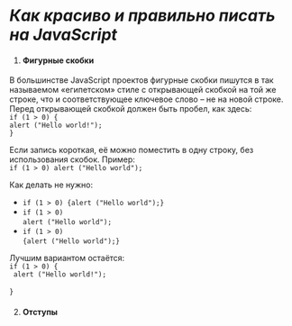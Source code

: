# *Как красиво и правильно писать на JavaScript* #

1. #### Фигурные скобки #
  В большинстве JavaScript проектов фигурные скобки пишутся в так называемом «египетском» стиле с открывающей скобкой на той же строке, что и соответствующее ключевое слово – не на новой строке. Перед открывающей скобкой должен быть пробел, как здесь: <br />
  ` if (1 > 0) { `  <br />
   ` alert ("Hello world!"); `  <br />
   ` } `

  Если запись короткая, её можно поместить в одну строку, без использования скобок. Пример: <br />
  ` if (1 > 0) alert ("Hello world"); `

  Как делать не нужно: 
  
   - ` if (1 > 0) {alert ("Hello world");} `
   - ` if (1 > 0) ` <br />
       ` alert ("Hello world"); `
   - ` if (1 > 0) ` <br />
        ` {alert ("Hello world");} ` 

  Лучшим вариантом остаётся:  <br />
    ` if (1 > 0) { ` <br />
      ` alert ("Hello world!");`   <br />   
      ` } `

2. #### Отступы #
